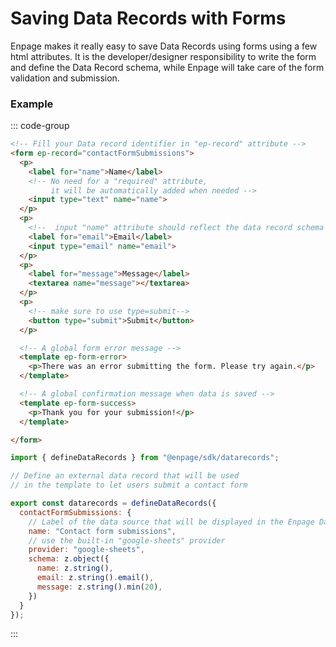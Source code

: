 # Saving Data Records with Forms

Enpage makes it really easy to save Data Records using forms using a few html attributes.
It is the developer/designer responsibility to write the form and define the Data Record schema,
while Enpage will take care of the form validation and submission.

### Example

::: code-group

```html [index.html]
<!-- Fill your Data record identifier in "ep-record" attribute -->
<form ep-record="contactFormSubmissions">
  <p>
    <label for="name">Name</label>
    <!-- No need for a "required" attribute,
         it will be automatically added when needed -->
    <input type="text" name="name">
  </p>
  <p>
    <!--  input "name" attribute should reflect the data record schema -->
    <label for="email">Email</label>
    <input type="email" name="email">
  </p>
  <p>
    <label for="message">Message</label>
    <textarea name="message"></textarea>
  </p>
  <p>
    <!-- make sure to use type=submit-->
    <button type="submit">Submit</button>
  </p>

  <!-- A global form error message -->
  <template ep-form-error>
    <p>There was an error submitting the form. Please try again.</p>
  </template>

  <!-- A global confirmation message when data is saved -->
  <template ep-form-success>
    <p>Thank you for your submission!</p>
  </template>

</form>
```

```javascript [enpage.config.js]
import { defineDataRecords } from "@enpage/sdk/datarecords";

// Define an external data record that will be used
// in the template to let users submit a contact form

export const datarecords = defineDataRecords({
  contactFormSubmissions: {
    // Label of the data source that will be displayed in the Enpage Dashboard
    name: "Contact form submissions",
    // use the built-in "google-sheets" provider
    provider: "google-sheets",
    schema: z.object({
      name: z.string(),
      email: z.string().email(),
      message: z.string().min(20),
    })
  }
});
```

:::
